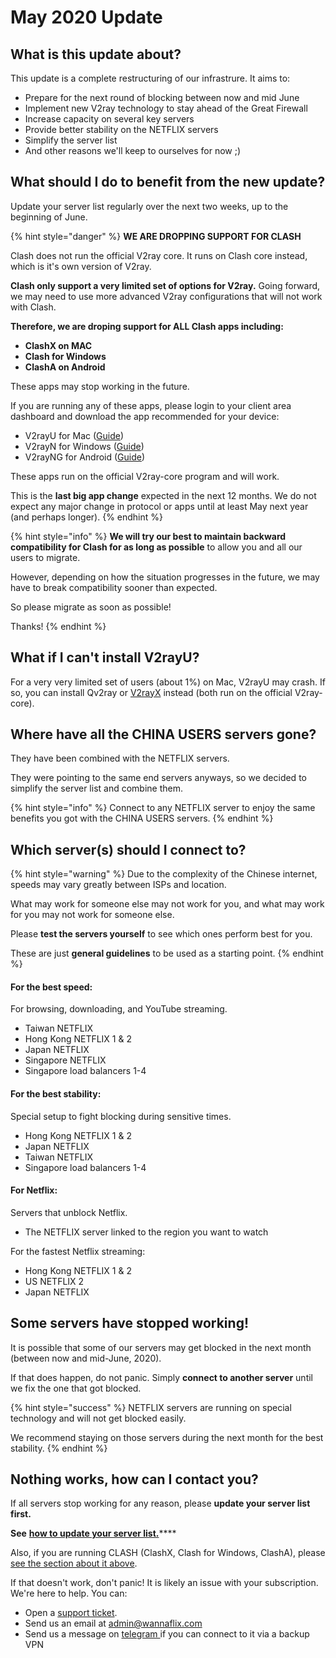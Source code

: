 # May 2020 Update

## What is this update about?

This update is a complete restructuring of our infrastrure. It aims to:

* Prepare for the next round of blocking between now and mid June
* Implement new V2ray technology to stay ahead of the Great Firewall
* Increase capacity on several key servers
* Provide better stability on the NETFLIX servers
* Simplify the server list
* And other reasons we'll keep to ourselves for now ;)

## What should I do to benefit from the new update?

Update your server list regularly over the next two weeks, up to the beginning of June.

{% hint style="danger" %}
**WE ARE DROPPING SUPPORT FOR CLASH**&#x20;

Clash does not run the official V2ray core. It runs on Clash core instead, which is it's own version of V2ray.&#x20;

**Clash only support a very limited set of options for V2ray.** Going forward, we may need to use more advanced V2ray configurations that will not work with Clash.&#x20;

**Therefore, we are droping support for ALL Clash apps including:**

* **ClashX on MAC**
* **Clash for Windows**
* **ClashA on Android**

These apps may stop working in the future.&#x20;

If you are running any of these apps, please login to your client area dashboard and download the app recommended for your device:

* V2rayU for Mac ([Guide](../installation-guides/mac-os/v2rayu.md))
* V2rayN for Windows ([Guide](../windows/v2ray-shadowsocks/v2rayn-recommended.md))
* V2rayNG for Android ([Guide](../android/v2ray-shadowsocks/v2rayng-recommended.md))

These apps run on the official V2ray-core program and will work.

This is the **last big app change** expected in the next 12 months. We do not expect any major change in protocol or apps until at least May next year (and perhaps longer).
{% endhint %}

{% hint style="info" %}
**We will try our best to maintain backward compatibility for Clash for as long as possible** to allow you and all our users to migrate.

However, depending on how the situation progresses in the future, we may have to break compatibility sooner than expected.

So please migrate as soon as possible!

Thanks!
{% endhint %}

## What if I can't install V2rayU?

For a very very limited set of users (about 1%) on Mac, V2rayU may crash. If so, you can install Qv2ray or [V2rayX](https://github.com/Cenmrev/V2RayX) instead (both run on the official V2ray-core).

## Where have all the CHINA USERS servers gone?

They have been combined with the NETFLIX servers.

They were pointing to the same end servers anyways, so we decided to simplify the server list and combine them.

{% hint style="info" %}
Connect to any NETFLIX server to enjoy the same benefits you got with the CHINA USERS servers.
{% endhint %}

## Which server(s) should I connect to?

{% hint style="warning" %}
Due to the complexity of the Chinese internet, speeds may vary greatly between ISPs and location.

What may work for someone else may not work for you, and what may work for you may not work for someone else.&#x20;

Please **test the servers yourself** to see which ones perform best for you.

These are just **general guidelines** to be used as a starting point.
{% endhint %}

#### For the best speed:

For browsing, downloading, and YouTube streaming.

* Taiwan NETFLIX
* Hong Kong NETFLIX 1 & 2
* Japan NETFLIX
* Singapore NETFLIX
* Singapore load balancers 1-4

#### For the best stability:

Special setup to fight blocking during sensitive times.

* Hong Kong NETFLIX 1 & 2
* Japan NETFLIX
* Taiwan NETFLIX
* Singapore load balancers 1-4

#### For Netflix:

Servers that unblock Netflix.

* The NETFLIX server linked to the region you want to watch

For the fastest Netflix streaming:

* Hong Kong NETFLIX 1 & 2
* US NETFLIX 2
* Japan NETFLIX

## Some servers have stopped working!

It is possible that some of our servers may get blocked in the next month (between now and mid-June, 2020).&#x20;

If that does happen, do not panic. Simply **connect to another server** until we fix the one that got blocked.&#x20;

{% hint style="success" %}
NETFLIX servers are running on special technology and will not get blocked easily.&#x20;

We recommend staying on those servers during the next month for the best stability.
{% endhint %}

## Nothing works, how can I contact you?

If all servers stop working for any reason, please **update your server list first.**

**See** [**how to update your server list.**](../faq/updating-the-server-list.md)****

Also, if you are running CLASH (ClashX, Clash for Windows, ClashA), please [see the section about it above](may-2020-update.md#what-should-i-do-to-benefit-from-the-new-update).

If that doesn't work, don't panic! It is likely an issue with your subscription. We're here to help. You can:

* Open a [support ticket](https://wannaflix.net/submitticket.php?step=2\&deptid=1).
* Send us an email at admin@wannaflix.com
* Send us a message on [telegram ](https://t.me/wannaflixvpn)if you can connect to it via a backup VPN
